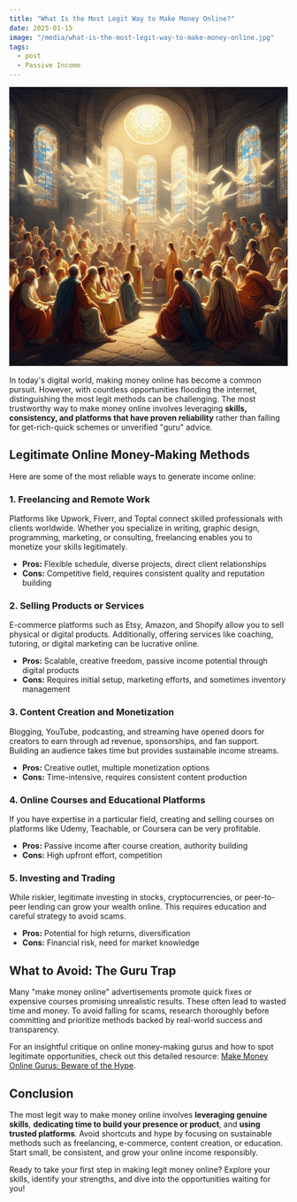 ```yaml
---
title: "What Is the Most Legit Way to Make Money Online?"
date: 2025-01-15
image: "/media/what-is-the-most-legit-way-to-make-money-online.jpg"
tags:
  - post
  - Passive Income
---
```


![What Is the Most Legit Way to Make Money Online?](/media/what-is-the-most-legit-way-to-make-money-online.jpg)

In today's digital world, making money online has become a common pursuit. However, with countless opportunities flooding the internet, distinguishing the most legit methods can be challenging. The most trustworthy way to make money online involves leveraging **skills, consistency, and platforms that have proven reliability** rather than falling for get-rich-quick schemes or unverified "guru" advice.

## Legitimate Online Money-Making Methods

Here are some of the most reliable ways to generate income online:

### 1. Freelancing and Remote Work  
Platforms like Upwork, Fiverr, and Toptal connect skilled professionals with clients worldwide. Whether you specialize in writing, graphic design, programming, marketing, or consulting, freelancing enables you to monetize your skills legitimately.

- **Pros:** Flexible schedule, diverse projects, direct client relationships  
- **Cons:** Competitive field, requires consistent quality and reputation building

### 2. Selling Products or Services  
E-commerce platforms such as Etsy, Amazon, and Shopify allow you to sell physical or digital products. Additionally, offering services like coaching, tutoring, or digital marketing can be lucrative online.

- **Pros:** Scalable, creative freedom, passive income potential through digital products  
- **Cons:** Requires initial setup, marketing efforts, and sometimes inventory management

### 3. Content Creation and Monetization  
Blogging, YouTube, podcasting, and streaming have opened doors for creators to earn through ad revenue, sponsorships, and fan support. Building an audience takes time but provides sustainable income streams.

- **Pros:** Creative outlet, multiple monetization options  
- **Cons:** Time-intensive, requires consistent content production

### 4. Online Courses and Educational Platforms  
If you have expertise in a particular field, creating and selling courses on platforms like Udemy, Teachable, or Coursera can be very profitable.

- **Pros:** Passive income after course creation, authority building  
- **Cons:** High upfront effort, competition

### 5. Investing and Trading  
While riskier, legitimate investing in stocks, cryptocurrencies, or peer-to-peer lending can grow your wealth online. This requires education and careful strategy to avoid scams.

- **Pros:** Potential for high returns, diversification  
- **Cons:** Financial risk, need for market knowledge

## What to Avoid: The Guru Trap  
Many "make money online" advertisements promote quick fixes or expensive courses promising unrealistic results. These often lead to wasted time and money. To avoid falling for scams, research thoroughly before committing and prioritize methods backed by real-world success and transparency.

For an insightful critique on online money-making gurus and how to spot legitimate opportunities, check out this detailed resource: [Make Money Online Gurus: Beware of the Hype](https://supertotallyawesome.com/posts/make-money-online-gurus/).

## Conclusion  
The most legit way to make money online involves **leveraging genuine skills**, **dedicating time to build your presence or product**, and **using trusted platforms**. Avoid shortcuts and hype by focusing on sustainable methods such as freelancing, e-commerce, content creation, or education. Start small, be consistent, and grow your online income responsibly.

Ready to take your first step in making legit money online? Explore your skills, identify your strengths, and dive into the opportunities waiting for you!
